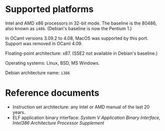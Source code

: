 # Supported platforms

Intel and AMD x86 processors in 32-bit mode.
The baseline is the 80486, also known as `i486`.
(Debian's baseline is now the Pentium 1.)

In OCaml versions 3.09.2 to 4.08, MacOS was supported by this port.  Support
was removed in OCaml 4.09.

Floating-point architecture: x87.
(SSE2 not available in Debian's baseline.)

Operating systems: Linux, BSD, MS Windows.

Debian architecture name: `i386`

# Reference documents

* Instruction set architecture:
  any Intel or AMD manual of the last 20 years.
* ELF application binary interface:
  _System V Application Binary Interface,
   Intel386 Architecture Processor Supplement_
